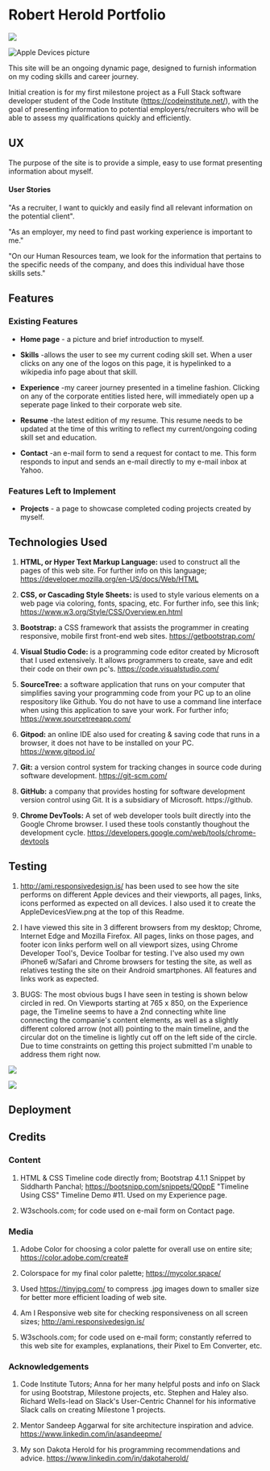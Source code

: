 # Robert Herold Portfolio

![](assets\images\AppleDevicesView.png)

![Apple Devices picture](https://github.com/BobHerold/RobertHeroldportfolio/assets/images/AppleDevicesView.png)

This site will be an ongoing dynamic page, designed to furnish information on my coding skills and career journey.

Initial creation is for my first milestone project as a Full Stack software developer student of the Code Institute (https://codeinstitute.net/), 
with the goal of presenting information to potential employers/recruiters who will be able to assess my qualifications quickly and efficiently.

## UX

 The purpose of the site is to provide a simple, easy to use format presenting information about myself.

 #### User Stories

 "As a recruiter, I want to quickly and easily find all relevant information on the potential client".

 "As an employer, my need to find past working experience is important to me."

 "On our Human Resources team, we look for the information that pertains to the specific needs of the company, and does this individual have those skills sets."

 ## Features

### Existing Features

  * __Home page__ - a picture and brief introduction to myself.

  * __Skills__ -allows the user to see my current coding skill set. When a user clicks on any one of the logos on this page, it is hypelinked to a wikipedia info page about that skill.

  * __Experience__  -my career journey presented in a timeline fashion. Clicking on any of the corporate entities listed here, will immediately open up a seperate page linked to their corporate web site.

  * __Resume__  -the latest edition of my resume.  This resume needs to be updated at the time of this writing to reflect my current/ongoing coding skill set and education.

  * __Contact__  -an e-mail form to send a request for contact to me.  This form responds to input and sends an e-mail directly to my e-mail inbox at Yahoo.


  ###  Features Left to Implement

  * __Projects__ - a page to showcase completed coding projects created by myself.  

  
 ## Technologies Used

 1. **HTML, or Hyper Text Markup Language:**  used to construct all the pages of this web site.  For further info on this language;   
 https://developer.mozilla.org/en-US/docs/Web/HTML

 2. **CSS, or Cascading Style Sheets:**  is used to style various elements on a web page via coloring, fonts, spacing, etc.  For further info, see this link;
 https://www.w3.org/Style/CSS/Overview.en.html

 3. **Bootstrap:**  a CSS framework that assists the programmer in creating responsive, mobile first front-end web sites.  https://getbootstrap.com/

 4. **Visual Studio Code:**  is a programming code editor created by Microsoft that I used extensively.  It allows programmers to create, save and edit their code on their own pc's.
 https://code.visualstudio.com/

 5. **SourceTree:**  a software application that runs on your computer that simplifies saving your programming code from your PC up to an oline respository like Github.  You do not have to use a command line interface when using this application to save your work.  For further info; 
  https://www.sourcetreeapp.com/

 6. **Gitpod:**  an online IDE also used for creating & saving code that runs in a browser, it does not have to be installed on your PC.
 https://www.gitpod.io/

 7. **Git:**  a version control system for tracking changes in source code during software development.  https://git-scm.com/

 8. **GitHub:** a company that provides hosting for software development version control using Git. It is a subsidiary of Microsoft. https://github.
 
 9. **Chrome DevTools:**   A set of web developer tools built directly into the Google Chrome browser.  I used these tools constantly thoughout the development cycle.    https://developers.google.com/web/tools/chrome-devtools



 ## Testing

 1.  http://ami.responsivedesign.is/  has been used to see how the site performs on different Apple devices and their viewports, all pages, links, icons performed as expected on all devices. I also used it to create the AppleDevicesView.png at the top of this Readme.

 2.  I have viewed this site in 3 different browsers from my desktop; Chrome, Internet Edge and  Mozilla Firefox.  All pages, links on those pages, and footer icon links perform well on all viewport sizes, using Chrome Developer Tool's, Device Toolbar for testing.  I've also used my own iPhone6 w/Safari and Chrome browsers for testing the site, as well as relatives testing the site on their Android smartphones.  All features and links work as expected.

 3.  BUGS:  The most obvious bugs I have seen in testing is shown below circled in red. On Viewports starting at 765 x 850, on the Experience page, the Timeline seems to have a 2nd connecting white line connecting the companie's content elements, as well as a slightly different colored arrow (not all) pointing to the main timeline, and the circular dot on the timeline is lightly cut off on the left side of the circle.
  Due to time constraints on getting this project submitted I'm unable to address them right now.

 ![](assets\images\Bugs.png)

 ![](assets\images\Bugs2.PNG)

         



## Deployment



## Credits

### Content

   1. HTML & CSS Timeline code directly from;  Bootstrap 4.1.1 Snippet by Siddharth Panchal;  https://bootsnipp.com/snippets/Q0ppE "Timeline Using CSS"  Timeline Demo #11.
      Used on my Experience page.

   2.  W3schools.com; for code used on e-mail form on Contact page.   


### Media

   1. Adobe Color for choosing a color palette for overall use on entire site; https://color.adobe.com/create#

   2. Colorspace for my final color palette;  https://mycolor.space/

   3. Used https://tinyjpg.com/   to compress .jpg images down to smaller size for better more efficient loading of web site.

   4. Am I Responsive web site for checking responsiveness on all screen sizes;
   http://ami.responsivedesign.is/

   5. W3schools.com; for code used on e-mail form; constantly referred to this web site for examples, explanations, their Pixel to Em Converter, etc.


### Acknowledgements

1. Code Institute Tutors; Anna for her many helpful posts and info on Slack for using Bootstrap, Milestone projects, etc.  Stephen and Haley also.  Richard Wells-lead on Slack's User-Centric Channel for his informative Slack calls on creating Milestone 1 projects.

2. Mentor Sandeep Aggarwal for site architecture inspiration and advice.
https://www.linkedin.com/in/asandeepme/

3. My son Dakota Herold for his programming recommendations and advice.
https://www.linkedin.com/in/dakotaherold/


